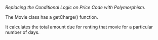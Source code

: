 <i>Replacing the Conditional Logic on Price Code with Polymorphism.</i>

<p>The Movie class has a getCharge() function. </p>
<p>It calculates the total amount due for renting that movie for a particular number of days.</p>
